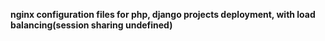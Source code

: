 **nginx configuration files for php, django projects deployment, with load balancing(session sharing undefined)**
